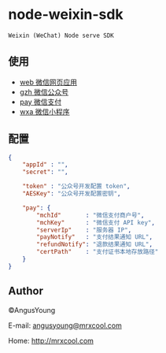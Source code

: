 # node-weixin-sdk
    Weixin (WeChat) Node serve SDK

## 使用

* [web 微信网页应用](web/README.md)
* [gzh 微信公众号](gzh/README.md)
* [pay 微信支付](pay/README.md)
* [wxa 微信小程序](wxa/README.md)

## 配置

```json
{
    "appId" : "",
    "secret": "",

    "token" : "公众号开发配置 token",
    "AESKey": "公众号开发配置密钥",

    "pay": {
        "mchId"       : "微信支付商户号",
        "mchKey"      : "微信支付 API key",
        "serverIp"    : "服务器 IP",
        "payNotify"   : "支付结果通知 URL",
        "refundNotify": "退款结果通知 URL",
        "certPath"    : "支付证书本地存放路径"
    }
}
```

## Author

&copy;AngusYoung

E-mail: <angusyoung@mrxcool.com>

Home: http://mrxcool.com
